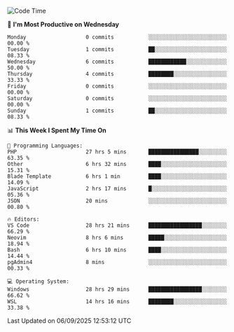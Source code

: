 <!--START_SECTION:waka-->
![Code Time](http://img.shields.io/badge/Code%20Time-5%2C752%20hrs%2012%20mins-blue)

📅 **I'm Most Productive on Wednesday** 

```text
Monday                   0 commits           ░░░░░░░░░░░░░░░░░░░░░░░░░   00.00 % 
Tuesday                  1 commits           ██░░░░░░░░░░░░░░░░░░░░░░░   08.33 % 
Wednesday                6 commits           ████████████░░░░░░░░░░░░░   50.00 % 
Thursday                 4 commits           ████████░░░░░░░░░░░░░░░░░   33.33 % 
Friday                   0 commits           ░░░░░░░░░░░░░░░░░░░░░░░░░   00.00 % 
Saturday                 0 commits           ░░░░░░░░░░░░░░░░░░░░░░░░░   00.00 % 
Sunday                   1 commits           ██░░░░░░░░░░░░░░░░░░░░░░░   08.33 % 
```


📊 **This Week I Spent My Time On** 

```text
💬 Programming Languages: 
PHP                      27 hrs 5 mins       ████████████████░░░░░░░░░   63.35 % 
Other                    6 hrs 32 mins       ████░░░░░░░░░░░░░░░░░░░░░   15.31 % 
Blade Template           6 hrs 1 min         ████░░░░░░░░░░░░░░░░░░░░░   14.09 % 
JavaScript               2 hrs 17 mins       █░░░░░░░░░░░░░░░░░░░░░░░░   05.36 % 
JSON                     20 mins             ░░░░░░░░░░░░░░░░░░░░░░░░░   00.80 % 

🔥 Editors: 
VS Code                  28 hrs 21 mins      █████████████████░░░░░░░░   66.29 % 
Neovim                   8 hrs 6 mins        █████░░░░░░░░░░░░░░░░░░░░   18.94 % 
Bash                     6 hrs 10 mins       ████░░░░░░░░░░░░░░░░░░░░░   14.44 % 
pgAdmin4                 8 mins              ░░░░░░░░░░░░░░░░░░░░░░░░░   00.33 % 

💻 Operating System: 
Windows                  28 hrs 29 mins      █████████████████░░░░░░░░   66.62 % 
WSL                      14 hrs 16 mins      ████████░░░░░░░░░░░░░░░░░   33.38 % 
```


 Last Updated on 06/09/2025 12:53:12 UTC
<!--END_SECTION:waka-->
